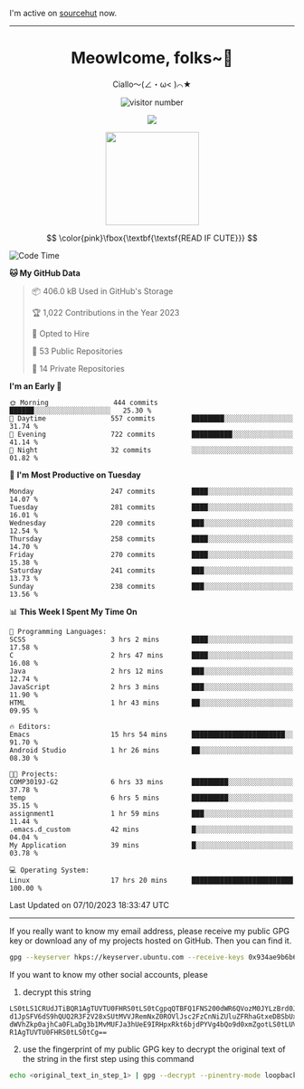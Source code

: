I'm active on [sourcehut](https://sr.ht/~meow_king/) now. 

---

<div align="center">
  <h1>Meowlcome, folks~👋</h1>
  <p>Ciallo～(∠・ω< )⌒★</p>
</div>

<p align="center">
  <img src="https://count.getloli.com/get/@Ziqi-Yang?theme=rule34" alt="visitor number" />
</p>

<p align="center">
  <img src="https://skillicons.dev/icons?i=rust,c,py,flutter,go,java,js,bash,linux,emacs" />
</p>
<p align="center">
  <img height="165" src="https://github-readme-stats.vercel.app/api?username=Ziqi-Yang&show_icons=true&include_all_commits=true&hide_border=true" />
</p>

$$
\color{pink}\fbox{\textbf{\textsf{READ IF CUTE}}}
$$

<!--START_SECTION:waka-->
![Code Time](http://img.shields.io/badge/Code%20Time-1%2C619%20hrs%2016%20mins-blue)

**🐱 My GitHub Data** 

> 📦 406.0 kB Used in GitHub's Storage 
 > 
> 🏆 1,022 Contributions in the Year 2023
 > 
> 💼 Opted to Hire
 > 
> 📜 53 Public Repositories 
 > 
> 🔑 14 Private Repositories 
 > 
**I'm an Early 🐤** 

```text
🌞 Morning                444 commits         ██████░░░░░░░░░░░░░░░░░░░   25.30 % 
🌆 Daytime                557 commits         ████████░░░░░░░░░░░░░░░░░   31.74 % 
🌃 Evening                722 commits         ██████████░░░░░░░░░░░░░░░   41.14 % 
🌙 Night                  32 commits          ░░░░░░░░░░░░░░░░░░░░░░░░░   01.82 % 
```
📅 **I'm Most Productive on Tuesday** 

```text
Monday                   247 commits         ████░░░░░░░░░░░░░░░░░░░░░   14.07 % 
Tuesday                  281 commits         ████░░░░░░░░░░░░░░░░░░░░░   16.01 % 
Wednesday                220 commits         ███░░░░░░░░░░░░░░░░░░░░░░   12.54 % 
Thursday                 258 commits         ████░░░░░░░░░░░░░░░░░░░░░   14.70 % 
Friday                   270 commits         ████░░░░░░░░░░░░░░░░░░░░░   15.38 % 
Saturday                 241 commits         ███░░░░░░░░░░░░░░░░░░░░░░   13.73 % 
Sunday                   238 commits         ███░░░░░░░░░░░░░░░░░░░░░░   13.56 % 
```


📊 **This Week I Spent My Time On** 

```text
💬 Programming Languages: 
SCSS                     3 hrs 2 mins        ████░░░░░░░░░░░░░░░░░░░░░   17.58 % 
C                        2 hrs 47 mins       ████░░░░░░░░░░░░░░░░░░░░░   16.08 % 
Java                     2 hrs 12 mins       ███░░░░░░░░░░░░░░░░░░░░░░   12.74 % 
JavaScript               2 hrs 3 mins        ███░░░░░░░░░░░░░░░░░░░░░░   11.90 % 
HTML                     1 hr 43 mins        ██░░░░░░░░░░░░░░░░░░░░░░░   09.95 % 

🔥 Editors: 
Emacs                    15 hrs 54 mins      ███████████████████████░░   91.70 % 
Android Studio           1 hr 26 mins        ██░░░░░░░░░░░░░░░░░░░░░░░   08.30 % 

🐱‍💻 Projects: 
COMP3019J-G2             6 hrs 33 mins       █████████░░░░░░░░░░░░░░░░   37.78 % 
temp                     6 hrs 5 mins        █████████░░░░░░░░░░░░░░░░   35.15 % 
assignment1              1 hr 59 mins        ███░░░░░░░░░░░░░░░░░░░░░░   11.44 % 
.emacs.d_custom          42 mins             █░░░░░░░░░░░░░░░░░░░░░░░░   04.04 % 
My Application           39 mins             █░░░░░░░░░░░░░░░░░░░░░░░░   03.78 % 

💻 Operating System: 
Linux                    17 hrs 20 mins      █████████████████████████   100.00 % 
```


 Last Updated on 07/10/2023 18:33:47 UTC
<!--END_SECTION:waka-->

-----

If you really want to know my email address, please receive my public GPG key or download any of my projects hosted on GitHub. Then you can find it. 
```bash
gpg --keyserver hkps://keyserver.ubuntu.com --receive-keys 0x934ae9b6b6e9ff34
```
If you want to know my other social accounts, please
1) decrypt this string
```
LS0tLS1CRUdJTiBQR1AgTUVTU0FHRS0tLS0tCgpqQTBFQ1FNS200dWR6QVozM0JYLzBrd0JNU0Ru
d1JpSFV6dS9hQUQ2R3F2V28xSUtMVVJRemNxZ0ROVlJsc2FzCnNiZUluZFRhaGtxeDBSbUxEajVq
dWVhZkp0ajhCa0FLaDg3b1MvMUFJa3hUeE9IRHpxRkt6bjdPYVg4bQo9d0xmZgotLS0tLUVORCBQ
R1AgTUVTU0FHRS0tLS0tCg==
```
2) use the fingerprint of my public GPG key to decrypt the original text of the string in the first step using this command
```bash
echo <original_text_in_step_1> | gpg --decrypt --pinentry-mode loopback --armor
```


